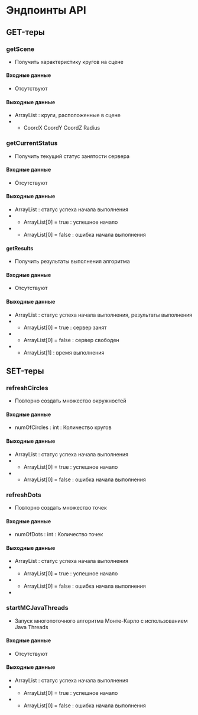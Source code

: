 # Эндпоинты API

## GET-теры

### getScene
* Получить характеристику кругов на сцене

#### Входные данные
* Отсутствуют

#### Выходные данные
* ArrayList<String> : круги, расположенные в сцене
* * CoordX CoordY CoordZ Radius

### getCurrentStatus
* Получить текущий статус занятости сервера

#### Входные данные
* Отсутствуют

#### Выходные данные
* ArrayList<String> : статус успеха начала выполнения
* * ArrayList<String>[0] = true : успешное начало
* * ArrayList<String>[0] = false : ошибка начала выполнения

#### getResults
* Получить результаты выполнения алгоритма

#### Входные данные
* Отсутствуют

#### Выходные данные
* ArrayList<String> : статус успеха начала выполнения, результаты выполнения
* * ArrayList<String>[0] = true : сервер занят
* * ArrayList<String>[0] = false : сервер свободен
* * ArrayList<String>[1] : время выполнения

## SET-теры

### refreshCircles
* Повторно создать множество окружностей

#### Входные данные
* numOfCircles : int : Количество кругов

#### Выходные данные
* ArrayList<String> : статус успеха начала выполнения
* * ArrayList<String>[0] = true : успешное начало
* * ArrayList<String>[0] = false : ошибка начала выполнения

### refreshDots
* Повторно создать множество точек

#### Входные данные
* numOfDots : int : Количество точек

#### Выходные данные
* ArrayList<String> : статус успеха начала выполнения
* * ArrayList<String>[0] = true : успешное начало
* * ArrayList<String>[0] = false : ошибка начала выполнения
* 
### startMCJavaThreads
* Запуск многопоточного алгоритма Монте-Карло с использованием Java Threads 

#### Входные данные
* Отсутствуют

#### Выходные данные
* ArrayList<String> : статус успеха начала выполнения
* * ArrayList<String>[0] = true : успешное начало
* * ArrayList<String>[0] = false : ошибка начала выполнения

